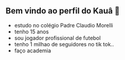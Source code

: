 ## Bem vindo ao perfil do Kauâ 👋


- estudo no colégio Padre Claudio Morelli
- tenho 15 anos 
- sou jogador profissional de futebol
- tenho 1 milhao de seguidores no tik tok..
- faço academia

